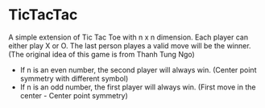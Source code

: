 # TicTacTac

A simple extension of Tic Tac Toe with n x n dimension. Each player can either play X or O. The last person playes a valid move will be the winner.
(The original idea of this game is from Thanh Tung Ngo)

- If n is an even number, the second player will always win. (Center point symmetry with different symbol)
- If n is an  odd number, the first  player will always win. (First move in the center - Center point symmetry)

